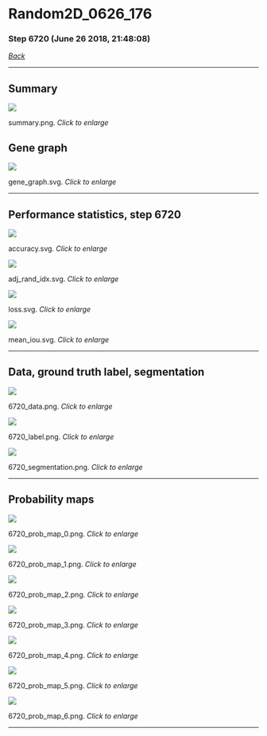 # Random2D_0626_176

### Step 6720 (June 26 2018, 21:48:08)

[_Back_](..)

---

## Summary

<div class="images"><a href="media/summary.png"><img  src="media/summary.png" align="center"></a><p>summary.png. <i>Click to enlarge</i></p></div>

## Gene graph

<div class="images"><a href="media/gene_graph.svg"><img  src="media/gene_graph.svg" align="center"></a><p>gene_graph.svg. <i>Click to enlarge</i></p></div>

---

## Performance statistics, step 6720

<div class="images"><a href="media/accuracy.svg"><img class="mini" src="media/accuracy.svg" align="center"></a><p>accuracy.svg. <i>Click to enlarge</i></p></div>
<div class="images"><a href="media/adj_rand_idx.svg"><img class="mini" src="media/adj_rand_idx.svg" align="center"></a><p>adj_rand_idx.svg. <i>Click to enlarge</i></p></div>
<div class="images"><a href="media/loss.svg"><img class="mini" src="media/loss.svg" align="center"></a><p>loss.svg. <i>Click to enlarge</i></p></div>
<div class="images"><a href="media/mean_iou.svg"><img class="mini" src="media/mean_iou.svg" align="center"></a><p>mean_iou.svg. <i>Click to enlarge</i></p></div>

---

## Data, ground truth label, segmentation

<div class="images"><a href="media/6720_data.png"><img class="mini" src="media/6720_data.png" align="center"></a><p>6720_data.png. <i>Click to enlarge</i></p></div>
<div class="images"><a href="media/6720_label.png"><img class="mini" src="media/6720_label.png" align="center"></a><p>6720_label.png. <i>Click to enlarge</i></p></div>
<div class="images"><a href="media/6720_segmentation.png"><img class="mini" src="media/6720_segmentation.png" align="center"></a><p>6720_segmentation.png. <i>Click to enlarge</i></p></div>

---

## Probability maps

<div class="images"><a href="media/6720_prob_map_0.png"><img class="mini" src="media/6720_prob_map_0.png" align="center"></a><p>6720_prob_map_0.png. <i>Click to enlarge</i></p></div>
<div class="images"><a href="media/6720_prob_map_1.png"><img class="mini" src="media/6720_prob_map_1.png" align="center"></a><p>6720_prob_map_1.png. <i>Click to enlarge</i></p></div>
<div class="images"><a href="media/6720_prob_map_2.png"><img class="mini" src="media/6720_prob_map_2.png" align="center"></a><p>6720_prob_map_2.png. <i>Click to enlarge</i></p></div>
<div class="images"><a href="media/6720_prob_map_3.png"><img class="mini" src="media/6720_prob_map_3.png" align="center"></a><p>6720_prob_map_3.png. <i>Click to enlarge</i></p></div>
<div class="images"><a href="media/6720_prob_map_4.png"><img class="mini" src="media/6720_prob_map_4.png" align="center"></a><p>6720_prob_map_4.png. <i>Click to enlarge</i></p></div>
<div class="images"><a href="media/6720_prob_map_5.png"><img class="mini" src="media/6720_prob_map_5.png" align="center"></a><p>6720_prob_map_5.png. <i>Click to enlarge</i></p></div>
<div class="images"><a href="media/6720_prob_map_6.png"><img class="mini" src="media/6720_prob_map_6.png" align="center"></a><p>6720_prob_map_6.png. <i>Click to enlarge</i></p></div>

---


